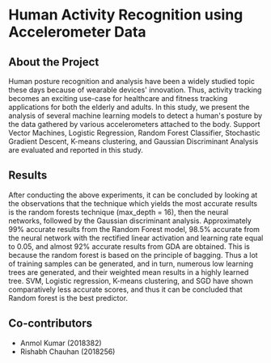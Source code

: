 # Human Activity Recognition using Accelerometer Data

## About the Project
Human posture recognition and analysis have been a widely studied topic these days because of wearable devices' innovation. Thus, activity tracking becomes an exciting use-case for healthcare and fitness tracking applications for both the elderly and adults. In this study, we present the analysis of several machine learning models to detect a human's posture by the data gathered by various accelerometers attached to the body. Support Vector Machines, Logistic Regression, Random Forest Classifier, Stochastic Gradient Descent, K-means clustering, and Gaussian Discriminant Analysis are evaluated and reported in this study.

## Results
After conducting the above experiments, it can be concluded by looking at the observations that the technique which yields the most accurate results is the random forests technique (max_depth = 16), then the neural networks, followed by the Gaussian discriminant analysis. Approximately 99% accurate results from the Random Forest model, 98.5% accurate from the neural network with the rectified linear activation and learning rate equal to 0.05, and almost 92% accurate results from GDA are obtained. 
This is because the random forest is based on the principle of bagging. Thus a lot of training samples can be generated, and in turn, numerous low learning trees are generated, and their weighted mean results in a highly learned tree. SVM, Logistic regression, K-means clustering, and SGD have shown comparatively less accurate scores, and thus it can be concluded that Random forest is the best predictor.

## Co-contributors
* Anmol Kumar (2018382)
* Rishabh Chauhan (2018256)
